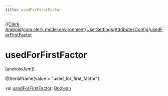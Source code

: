 ```yaml
---
title: usedForFirstFactor
---
```

//[Clerk Android](../../../../index.html)/[com.clerk.model.environment](../../index.html)/[UserSettings](../index.html)/[AttributesConfig](index.html)/[usedForFirstFactor](used-for-first-factor.html)



# usedForFirstFactor



[androidJvm]\




@SerialName(value = &quot;used_for_first_factor&quot;)



val [usedForFirstFactor](used-for-first-factor.html): [Boolean](https://kotlinlang.org/api/latest/jvm/stdlib/kotlin-stdlib/kotlin/-boolean/index.html)




